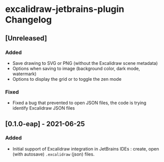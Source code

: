 <!-- Keep a Changelog guide -> https://keepachangelog.com -->

# excalidraw-jetbrains-plugin Changelog

## [Unreleased]
### Added
- Save drawing to SVG or PNG (without the Excalidraw scene metadata)
- Options when saving to image (background color, dark mode, watermark)
- Options to display the grid or to toggle the zen mode

### Fixed
- Fixed a bug that prevented to open JSON files, the code is trying identify Excalidraw JSON files 

## [0.1.0-eap] - 2021-06-25
### Added
- Initial support of Excalidraw integration in JetBrains IDEs :
  create, open (with autosave) `.excalidraw` (json) files. 